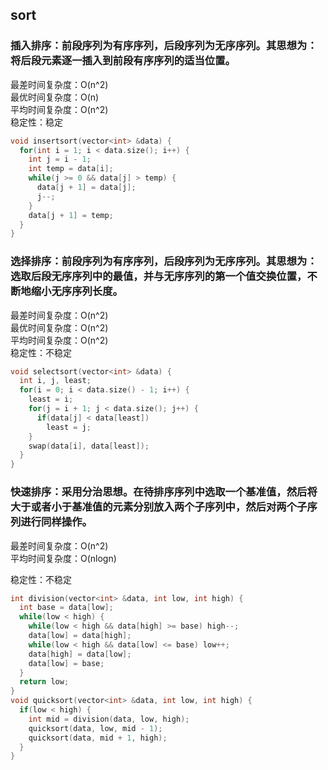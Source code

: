 ## sort

### 插入排序：前段序列为有序序列，后段序列为无序序列。其思想为：将后段元素逐一插入到前段有序序列的适当位置。

最差时间复杂度：O(n^2)  
最优时间复杂度：O(n)  
平均时间复杂度：O(n^2)  
稳定性：稳定  

```c++
void insertsort(vector<int> &data) {
  for(int i = 1; i < data.size(); i++) {
    int j = i - 1;
    int temp = data[i];
    while(j >= 0 && data[j] > temp) {
      data[j + 1] = data[j];
      j--;
    }
    data[j + 1] = temp;
  }
}
```

### 选择排序：前段序列为有序序列，后段序列为无序序列。其思想为：选取后段无序序列中的最值，并与无序序列的第一个值交换位置，不断地缩小无序序列长度。

最差时间复杂度：O(n^2)  
最优时间复杂度：O(n^2)  
平均时间复杂度：O(n^2)  
稳定性：不稳定  

```c++
void selectsort(vector<int> &data) {
  int i, j, least;
  for(i = 0; i < data.size() - 1; i++) {
    least = i;
    for(j = i + 1; j < data.size(); j++) {
      if(data[j] < data[least])
        least = j;
    }
    swap(data[i], data[least]);
  }
}
```

### 快速排序：采用分治思想。在待排序序列中选取一个基准值，然后将大于或者小于基准值的元素分别放入两个子序列中，然后对两个子序列进行同样操作。

最差时间复杂度：O(n^2)  
平均时间复杂度：O(nlogn)  

稳定性：不稳定  

```c++
int division(vector<int> &data, int low, int high) {
  int base = data[low];
  while(low < high) {
    while(low < high && data[high] >= base) high--;
    data[low] = data[high];
    while(low < high && data[low] <= base) low++;
    data[high] = data[low];
    data[low] = base;
  }
  return low;
}
void quicksort(vector<int> &data, int low, int high) {
  if(low < high) {
    int mid = division(data, low, high);
    quicksort(data, low, mid - 1);
    quicksort(data, mid + 1, high);
  }
}
```

